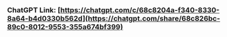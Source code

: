  ### ChatGPT Link: [https://chatgpt.com/c/68c8204a-f340-8330-8a64-b4d0330b562d](https://chatgpt.com/share/68c826bc-89c0-8012-9553-355a674bf399)
